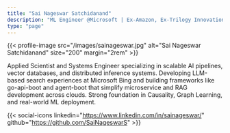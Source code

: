 ```yaml
---
title: "Sai Nageswar Satchidanand"
description: "ML Engineer @Microsoft | Ex-Amazon, Ex-Trilogy Innovations | IIT Madras Alumnus"
type: "page"
---
```


<div class="profile-container">
    <div class="profile-image-container">
        {{< profile-image src="/images/sainageswar.jpg" alt="Sai Nageswar Satchidanand" 
        size="200" margin="2rem" >}}
    </div>
    <div class="profile-content">
        <p>Applied Scientist and Systems Engineer specializing in scalable AI pipelines, vector databases, and distributed inference systems. Developing LLM-based search experiences at Microsoft Bing and building frameworks like go-api-boot and agent-boot that simplify microservice and RAG development across clouds. Strong foundation in Causality, Graph Learning, and real-world ML deployment.</p>
    </div>
</div>

{{< social-icons linkedin="https://www.linkedin.com/in/sainageswar/" github="https://github.com/SaiNageswarS" >}}

